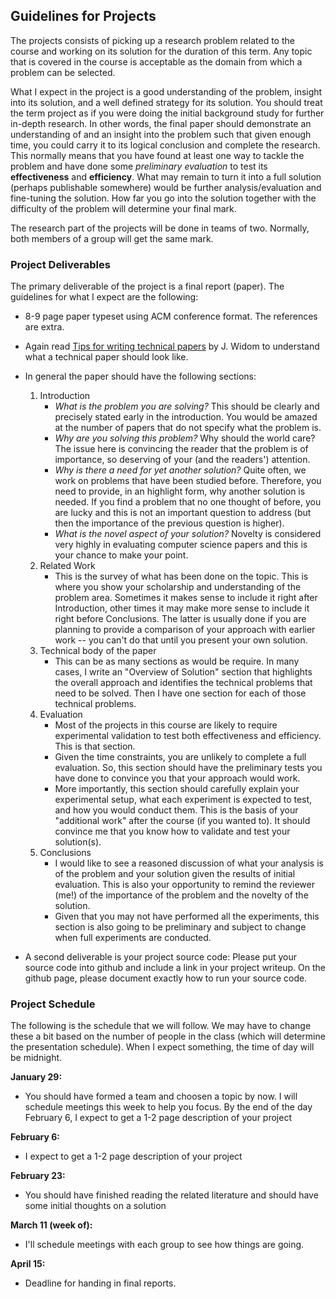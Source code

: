 ## Guidelines for Projects

The projects consists of picking up a research problem related to the course and working on its solution for the duration of this term. Any topic that is covered in the course is acceptable as the domain from which a problem can be selected.

What I expect in the project is a good understanding of the problem, insight into its solution, and a well defined strategy for its solution. You should treat the term project as if you were doing the initial background study for further in-depth research. In other words, the final paper should demonstrate an understanding of and an insight into the problem such that given enough time, you could carry it to its logical conclusion and complete the research. This normally means that you have found at least one way to tackle the problem and have done some _preliminary evaluation_ to test its __effectiveness__ and __efficiency__. What may remain to turn it into a full solution (perhaps publishable somewhere) would be further analysis/evaluation and fine-tuning the solution. How far you go into the solution together with the difficulty of the problem will determine your final mark.

The research part of the projects will be done in teams of two. Normally, both members of a group will get the same mark.

### Project Deliverables

The primary deliverable of the project is a final report (paper). The guidelines for what I expect are the following:

+  8-9 page paper typeset using ACM conference format. The references are extra.
+ Again read [Tips for writing technical papers](https://cs.stanford.edu/people/widom/paper-writing.html) by J. Widom to understand what a technical paper should look like.
+ In general the paper should have the following sections:
    1. Introduction
        + _What is the problem you are solving?_ This should be clearly and precisely stated early in the introduction. You would be amazed at the number of papers that do not specify what the problem is.
        + _Why are you solving this problem?_ Why should the world care? The issue here is convincing the reader that the problem is of importance, so deserving of your (and the readers') attention.
        + _Why is there a need for yet another solution?_ Quite often, we work on problems that have been studied before. Therefore, you need to provide, in an highlight form, why another solution is needed. If you find a problem that no one thought of before, you are lucky and this is not an important question to address (but then the importance of the previous question is higher).
        + _What is the novel aspect of your solution?_ Novelty is considered very highly in evaluating computer science papers and this is your chance to make your point.
    1. Related Work
        + This is the survey of what has been done on the topic. This is where you show your scholarship and understanding of the problem area. Sometimes it makes sense to include it right after Introduction, other times it may make more sense to include it right before Conclusions. The latter is usually done if you are planning to provide a comparison of your approach with earlier work -- you can't do that until you present your own solution.
    1. Technical body of the paper
        + This can be as many sections as would be require. In many cases, I write an "Overview of Solution" section that highlights the overall approach and identifies the technical problems that need to be solved. Then I have one section for each of those technical problems.
    1. Evaluation
        + Most of the projects in this course are likely to require experimental validation to test both effectiveness and efficiency. This is that section.
        + Given the time constraints, you are unlikely to complete a full evaluation. So, this section should have the preliminary tests you have done to convince you that your approach would work.
        + More importantly, this section should carefully explain your experimental setup, what each experiment is expected to test, and how you would conduct them. This is the basis of your "additional work" after the course (if you wanted to). It should convince me that you know how to validate and test your solution(s). 
    1. Conclusions
        + I would like to see a reasoned discussion of what your analysis is of the problem and your solution given the results of initial evaluation. This is also your opportunity to remind the reviewer (me!) of the importance of the problem and the novelty of the solution.
        + Given that you may not have performed all the experiments, this section is also going to be preliminary and subject to change when full experiments are conducted.

+ A second deliverable is your project source code: Please put your source code into github and include a link in your project writeup.  On the github page, please document exactly how to run your source code.

### Project Schedule

The following is the schedule that we will follow. We may have to change these a bit based on the number of people in the class (which will determine the presentation schedule). When I expect something, the time of day will be midnight.

**January 29:**
+ You should have formed a team and choosen a topic by now. I will schedule meetings this week to help you focus. By the end of the day February 6, I expect to get a 1-2 page description of your project

**February 6:**
+ I expect to get a 1-2 page description of your project

**February 23:**
+ You should have finished reading the related literature and should have some initial thoughts on a solution

**March 11 (week of):**
+ I'll schedule meetings with each group to see how things are going.

**April 15:**
+ Deadline for handing in final reports.